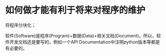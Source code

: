 # 如何做才能有利于将来对程序的维护

将程序分块化；

软件(Software)是程序(Program)+数据(Data)+相关文档(Document)。所以，软件开发文档还是要写的，例如一个API Documentation中注明python版本等都是有必要的。
